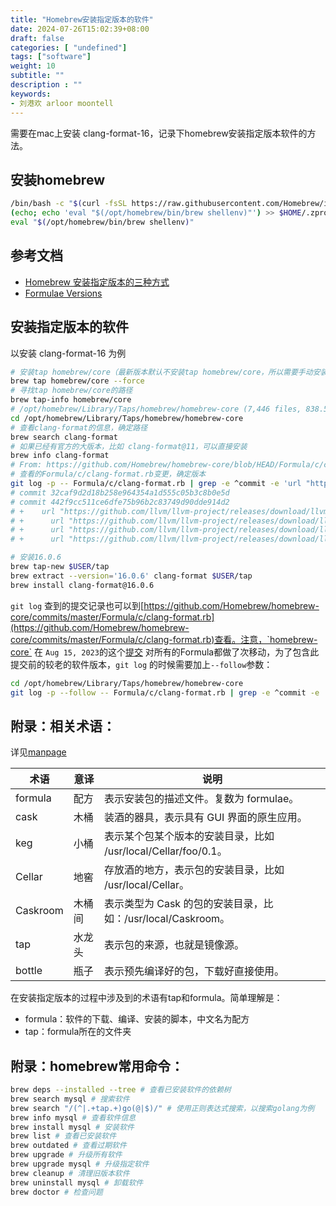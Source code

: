 ```yaml
---
title: "Homebrew安装指定版本的软件"
date: 2024-07-26T15:02:39+08:00
draft: false
categories: [ "undefined"]
tags: ["software"]
weight: 10
subtitle: ""
description : ""
keywords:
- 刘港欢 arloor moontell
---
```


需要在mac上安装 clang-format-16，记录下homebrew安装指定版本软件的方法。
<!--more-->

## 安装homebrew

```bash
/bin/bash -c "$(curl -fsSL https://raw.githubusercontent.com/Homebrew/install/HEAD/install.sh)"
(echo; echo 'eval "$(/opt/homebrew/bin/brew shellenv)"') >> $HOME/.zprofile
eval "$(/opt/homebrew/bin/brew shellenv)"
```

## 参考文档

- [Homebrew 安装指定版本的三种方式](https://shockerli.net/post/homebrew-install-formula-specific-version/)
- [Formulae Versions](https://docs.brew.sh/Versions)

## 安装指定版本的软件

以安装 clang-format-16 为例

```bash
# 安装tap homebrew/core（最新版本默认不安装tap homebrew/core，所以需要手动安装
brew tap homebrew/core --force
# 寻找tap homebrew/core的路径
brew tap-info homebrew/core     
# /opt/homebrew/Library/Taps/homebrew/homebrew-core (7,446 files, 838.5MB)
cd /opt/homebrew/Library/Taps/homebrew/homebrew-core
# 查看clang-format的信息，确定路径
brew search clang-format
# 如果已经有官方的大版本，比如 clang-format@11，可以直接安装
brew info clang-format
# From: https://github.com/Homebrew/homebrew-core/blob/HEAD/Formula/c/clang-format.rb
# 查看的Formula/c/clang-format.rb变更，确定版本
git log -p -- Formula/c/clang-format.rb | grep -e ^commit -e 'url "http'
# commit 32caf9d2d18b258e964354a1d555c05b3c8b0e5d
# commit 442f9cc511ce6dfe75b96b2c83749d90dde914d2
# +    url "https://github.com/llvm/llvm-project/releases/download/llvmorg-16.0.6/llvm-16.0.6.src.tar.xz"
# +      url "https://github.com/llvm/llvm-project/releases/download/llvmorg-16.0.6/clang-16.0.6.src.tar.xz"
# +      url "https://github.com/llvm/llvm-project/releases/download/llvmorg-16.0.6/cmake-16.0.6.src.tar.xz"
# +      url "https://github.com/llvm/llvm-project/releases/download/llvmorg-16.0.6/third-party-16.0.6.src.tar.xz"

# 安装16.0.6
brew tap-new $USER/tap
brew extract --version='16.0.6' clang-format $USER/tap
brew install clang-format@16.0.6
```

`git log` 查到的提交记录也可以到[https://github.com/Homebrew/homebrew-core/commits/master/Formula/c/clang-format.rb](https://github.com/Homebrew/homebrew-core/commits/master/Formula/c/clang-format.rb)查看。注意，`homebrew-core` 在  `Aug 15, 2023`的这个[提交](https://github.com/Homebrew/homebrew-core/commit/442f9cc511ce6dfe75b96b2c83749d90dde914d2) 对所有的Formula都做了次移动，为了包含此提交前的较老的软件版本，`git log` 的时候需要加上`--follow`参数：

```bash
cd /opt/homebrew/Library/Taps/homebrew/homebrew-core
git log -p --follow -- Formula/c/clang-format.rb | grep -e ^commit -e 'url "http'
```

## 附录：相关术语：

详见[manpage](https://docs.brew.sh/Manpage)

| 术语     | 意译   | 说明                                              |
|----------|--------|---------------------------------------------------|
| formula  | 配方   | 表示安装包的描述文件。复数为 formulae。           |
| cask     | 木桶   | 装酒的器具，表示具有 GUI 界面的原生应用。         |
| keg      | 小桶   | 表示某个包某个版本的安装目录，比如 /usr/local/Cellar/foo/0.1。 |
| Cellar   | 地窖   | 存放酒的地方，表示包的安装目录，比如 /usr/local/Cellar。 |
| Caskroom | 木桶间 | 表示类型为 Cask 的包的安装目录，比如：/usr/local/Caskroom。  |
| tap      | 水龙头 | 表示包的来源，也就是镜像源。                      |
| bottle   | 瓶子   | 表示预先编译好的包，下载好直接使用。              |


在安装指定版本的过程中涉及到的术语有tap和formula。简单理解是：

- formula：软件的下载、编译、安装的脚本，中文名为配方
- tap：formula所在的文件夹

## 附录：homebrew常用命令：

```bash
brew deps --installed --tree # 查看已安装软件的依赖树
brew search mysql # 搜索软件
brew search "/(^|.+tap.+)go(@|$)/" # 使用正则表达式搜索，以搜索golang为例
brew info mysql # 查看软件信息
brew install mysql # 安装软件
brew list # 查看已安装软件
brew outdated # 查看过期软件
brew upgrade # 升级所有软件
brew upgrade mysql # 升级指定软件
brew cleanup # 清理旧版本软件
brew uninstall mysql # 卸载软件
brew doctor # 检查问题
```
